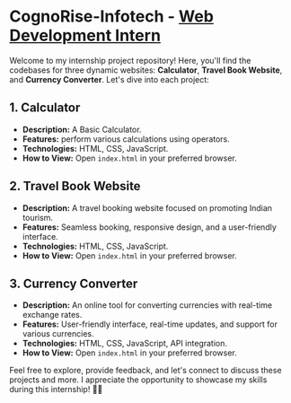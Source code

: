 
# CognoRise-Infotech - <ins>Web Development Intern</ins>

Welcome to my internship project repository! Here, you'll find the codebases for three dynamic websites: **Calculator**, **Travel Book Website**, and **Currency Converter**. Let's dive into each project:

## 1. Calculator
- **Description:** A Basic Calculator.
- **Features:** perform various calculations using operators.
- **Technologies:** HTML, CSS, JavaScript.
- **How to View:** Open `index.html` in your preferred browser.

## 2. Travel Book Website
- **Description:** A travel booking website focused on promoting Indian tourism.
- **Features:** Seamless booking, responsive design, and a user-friendly interface.
- **Technologies:** HTML, CSS, JavaScript.
- **How to View:** Open `index.html` in your preferred browser.

## 3. Currency Converter
- **Description:** An online tool for converting currencies with real-time exchange rates.
- **Features:** User-friendly interface, real-time updates, and support for various currencies.
- **Technologies:** HTML, CSS, JavaScript, API integration.
- **How to View:** Open `index.html` in your preferred browser.

Feel free to explore, provide feedback, and let's connect to discuss these projects and more. I appreciate the opportunity to showcase my skills during this internship! 🚀🌐
